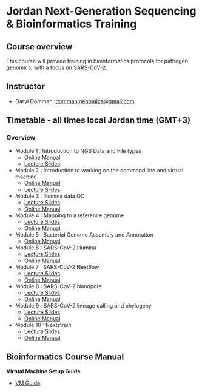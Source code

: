 # Jordan Next-Generation Sequencing & Bioinformatics Training

## Course overview
This course will provide training in bioinformatics protocols for pathogen genomics, with a focus on SARS-CoV-2.

## Instructor
- Daryl Domman: domman.genomics@gmail.com


## Timetable - all times local Jordan time (GMT+3)
### Overview

- Module 1 : Introduction to NGS Data and File types 
  - [Online Manual](manuals/01_Intro_to_NGS/module_Intro.md)
  - [Lecture Slides](lectures/3_Intro_to_NGS_Data.pdf)
- Module 2 : Introduction to working on the command line and virtual machine 
  - [Online Manual](manuals/02_Command_Line/Command_Line_Intro.md)
  - [Lecture Slides](lectures/4_Command_line_and_VM.pdf)
- Module 3 : Illumina data QC 
  - [Lecture Slides](lectures/6_Data_QC.pdf)
  - [Online Manual](manuals/03_QC_and_Mapping/README.md)
- Module 4 : Mapping to a reference genome 
  - [Lecture Slides](lectures/8_Mapping.pdf)
  - [Online Manual](manuals/04_mapping/README.md)
- Module 5 : Bacterial Genome Assembly and Annotation 
  - [Online Manual](manuals/05_assembly/README.md)
- Module 6 : SARS-CoV-2 Illumina 
  - [Lecture Slides](lectures/12_SARS-CoV-2.pdf)
  - [Online Manual](manuals/10_SCV2_map/README.md)
- Module 7 : SARS-CoV-2 Nextflow 
  - [Lecture Slides](lectures/12_SARS-CoV-2.pdf)
  - [Online Manual](manuals/09_SCV2_Illumina/README.md)
- Module 8 : SARS-CoV-2 Nanopore 
  - [Lecture Slides](lectures/12_SARS-CoV-2.pdf)
  - [Online Manual](manuals/06_SCV2/README.md)
- Module 9 : SARS-CoV-2 lineage calling and phylogeny 
  - [Lecture Slides](lectures/14_Pango_Phylo.pdf)   
  - [Online Manual](manuals/07_pango_phylo/README.md)
- Module 10 : Nextstrain 
  - [Lecture Slides](lectures/12_SARS-CoV-2.pdf)
  - [Online Manual](manuals/08_nextstrain/README.md)

## Bioinformatics Course Manual
**Virtual Machine Setup Guide**
- [VM Guide](manuals/VM_Setup_Guide.pdf)
